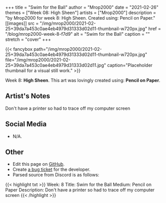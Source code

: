 +++
title =       "Swim for the Ball"
author =      "Mrop2000"
date =        "2021-02-26"
themes =      ["Week 08: High Sheen"]
artists =     ["Mrop2000"]
description = "by Mrop2000 for week 8: High Sheen. Created using: Pencil on Paper."
[[images]]
      src = "/img/mrop2000/2021-02-25+39da7a453c0ae4eb4979d31333d02d11-thumbnail-w720px.jpg"
      href = "/blog/mrop2000-week-8-f7d9"
      alt = "Swim for the Ball"
      caption = ""
      stretch = "cover"
+++

{{< fancybox path="/img/mrop2000/2021-02-25+39da7a453c0ae4eb4979d31333d02d11-thumbnail-w720px.jpg" file="/img/mrop2000/2021-02-25+39da7a453c0ae4eb4979d31333d02d11.jpg" caption="Placeholder thumbnail for a visual still work." >}}


Week 8: **High Sheen**. This art was lovingly created using: **Pencil on Paper**.

## Artist's Notes

Don't have a printer so had to trace off my computer screen

## Social Media

- N/A.

## Other

- Edit this page on [GitHub](https://github.com/teaminkling/web-refresh/edit/main/content/blog/mrop2000-week-8-f7d9.md).
- Create [a bug ticket](https://github.com/teaminkling/web-refresh/issues/new?assignees=&labels=bug&template=problem-report.md&title=) for the developer.
- Parsed source from Discord is as follows:

{{< highlight txt >}}
Week: 8
Title: Swim for the Ball
Medium: Pencil on Paper
Description: 
Don't have a printer so had to trace off my computer screen
{{< /highlight >}}